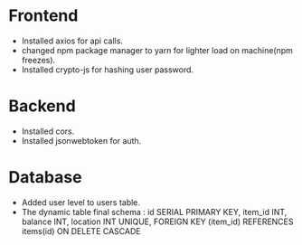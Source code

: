# Frontend

* Installed axios for api calls.
* changed npm package manager to yarn for lighter load on machine(npm freezes).
* Installed crypto-js for hashing user password.

# Backend

* Installed cors.
* Installed jsonwebtoken for auth.


# Database

* Added user level to users table.
* The dynamic table final schema :
 id SERIAL PRIMARY KEY,
    item_id INT, 
    balance INT,
    location INT UNIQUE,
    FOREIGN KEY (item_id) REFERENCES items(id) ON DELETE CASCADE